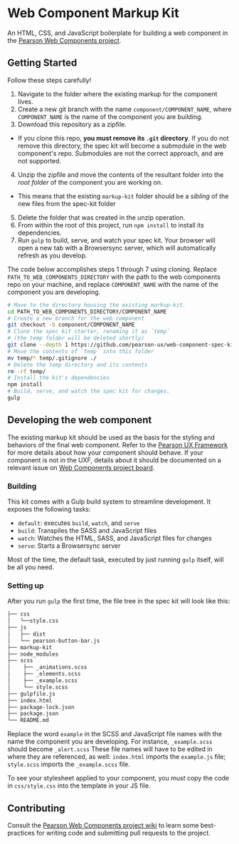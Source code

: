 # Web Component Markup Kit

An HTML, CSS, and JavaScript boilerplate for building a web component in the [Pearson Web Components project](https://github.com/pearson-ux/web-components).

## Getting Started

Follow these steps carefully!

1. Navigate to the folder where the existing markup for the component lives.
2. Create a new git branch with the name `component/COMPONENT_NAME`, where `COMPONENT_NAME` is the name of the component you are building.
3. Download this repository as a zipfile.
  * If you clone this repo, **you must remove its `.git` directory**. If you do not remove this directory, the spec kit will become a submodule in the web component's repo. Submodules are not the correct approach, and are not supported.
4. Unzip the zipfile and move the contents of the resultant folder into the _root folder_ of the component you are working on.
  * This means that the existing `markup-kit` folder should be a _sibling_ of the new files from the spec-kit folder
5. Delete the folder that was created in the unzip operation.
5. From within the root of this project, run `npm install` to install its dependencies.
7. Run `gulp` to build, serve, and watch your spec kit. Your browser will open a new tab with a Browsersync server, which will automatically refresh as you develop.

The code below accomplishes steps 1 through 7 using cloning. Replace `PATH_TO_WEB_COMPONENTS_DIRECTORY` with the path to the web components repo on your machine, and replace `COMPONENT_NAME` with the name of the component you are developing.

```bash
# Move to the directory housing the existing markup-kit.
cd PATH_TO_WEB_COMPONENTS_DIRECTORY/COMPONENT_NAME
# Create a new branch for the web component
git checkout -b component/COMPONENT_NAME
# Clone the spec kit starter, renaming it as `temp`
# (the temp folder will be deleted shortly)
git clone --depth 1 https://github.com/pearson-ux/web-component-spec-kit temp
# Move the contents of `temp` into this folder
mv temp/* temp/.gitignore ./
# Delete the temp directory and its contents
rm -rf temp/
# Install the kit's dependencies
npm install
# Build, serve, and watch the spec kit for changes.
gulp
```

## Developing the web component

The existing markup kit should be used as the basis for the styling and behaviors of the final web component. Refer to the [Pearson UX Framework](https://uxframework.pearson.com/) for more details about how your component should behave. If your component is not in the UXF, details about it should be documented on a relevant issue on [Web Components project board](https://github.com/pearson-ux/web-components/projects).

### Building

This kit comes with a Gulp build system to streamline development. It exposes the following tasks:

- `default`: executes `build`, `watch`, and `serve`
- `build`: Transpiles the SASS and JavaScript files
- `watch`: Watches the HTML, SASS, and JavaScript files for changes
- `serve`: Starts a Browsersync server

Most of the time, the default task, executed by just running `gulp` itself, will be all you need.

### Setting up

After you run `gulp` the first time, the file tree in the spec kit will look like this:

``` bash
├── css
│   └──style.css
├── js
│   ├── dist
│   └── pearson-button-bar.js
├── markup-kit
├── node_modules
├── scss
│    ├── _animations.scss
│    ├── _elements.scss
│    ├── _example.scss
│    └── style.scss
├── gulpfile.js
├── index.html
├── package-lock.json
├── package.json
└── README.md
```

Replace the word `example` in the SCSS and JavaScript file names with the name the component you are developing. For instance, `_example.scss` should become `_alert.scss` These file names will have to be edited in where they are referenced, as well: `index.html` imports the `example.js` file; `style.scss` imports the `_example.scss` file.

To see your stylesheet applied to your component, you _must_ copy the code in `css/style.css` into the template in your JS file.

## Contributing

Consult the [Pearson Web Components project wiki](https://github.com/pearson-ux/web-components/wiki) to learn some best-practices for writing code and submitting pull requests to the project.
